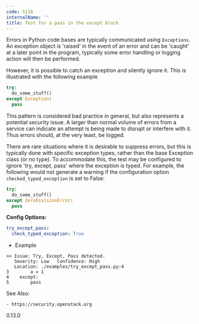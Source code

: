 ```yaml
---
code: S110
internalName: ''
title: Test for a pass in the except block
---
```


Errors in Python code bases are typically communicated using
`Exceptions`. An exception object is 'raised' in the event of an error
and can be 'caught' at a later point in the program, typically some
error handling or logging action will then be performed.

However, it is possible to catch an exception and silently ignore it.
This is illustrated with the following example

```python
try:
  do_some_stuff()
except Exception:
  pass
```

This pattern is considered bad practice in general, but also represents
a potential security issue. A larger than normal volume of errors from a
service can indicate an attempt is being made to disrupt or interfere
with it. Thus errors should, at the very least, be logged.

There are rare situations where it is desirable to suppress errors, but
this is typically done with specific exception types, rather than the
base Exception class (or no type). To accommodate this, the test may be
configured to ignore 'try, except, pass' where the exception is typed.
For example, the following would not generate a warning if the
configuration option `checked_typed_exception` is set to False:

```python
try:
  do_some_stuff()
except ZeroDivisionError:
  pass
```

**Config Options:**

```yaml
try_except_pass:
  check_typed_exception: True
```

  - Example

<!-- end list -->

```
>> Issue: Try, Except, Pass detected.
   Severity: Low   Confidence: High
   Location: ./examples/try_except_pass.py:4
3        a = 1
4    except:
5        pass
```

See Also:

    - https://security.openstack.org

<div class="versionadded">

0.13.0

</div>